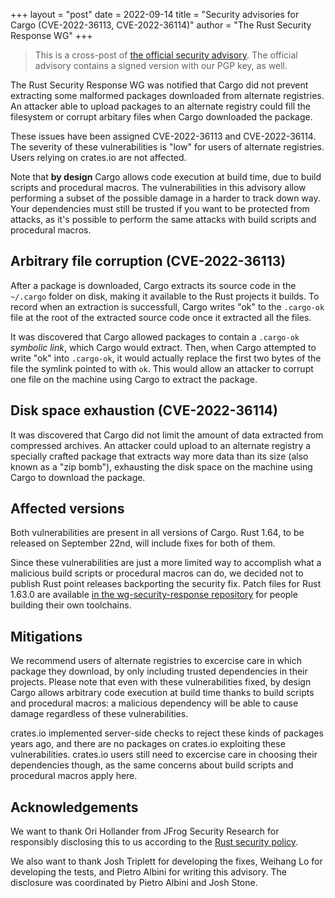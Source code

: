 +++
layout = "post"
date = 2022-09-14
title = "Security advisories for Cargo (CVE-2022-36113, CVE-2022-36114)"
author = "The Rust Security Response WG"
+++

> This is a cross-post of [the official security advisory][advisory]. The
> official advisory contains a signed version with our PGP key, as well.

[advisory]: https://groups.google.com/g/rustlang-security-announcements/c/ldvsemwk_VY

The Rust Security Response WG was notified that Cargo did not prevent
extracting some malformed packages downloaded from alternate registries. An
attacker able to upload packages to an alternate registry could fill the
filesystem or corrupt arbitary files when Cargo downloaded the package.

These issues have been assigned CVE-2022-36113 and CVE-2022-36114. The severity
of these vulnerabilities is "low" for users of alternate registries. Users
relying on crates.io are not affected.

Note that **by design** Cargo allows code execution at build time, due to build
scripts and procedural macros. The vulnerabilities in this advisory allow
performing a subset of the possible damage in a harder to track down way. Your
dependencies must still be trusted if you want to be protected from attacks, as
it's possible to perform the same attacks with build scripts and procedural
macros.

## Arbitrary file corruption (CVE-2022-36113)

After a package is downloaded, Cargo extracts its source code in the `~/.cargo`
folder on disk, making it available to the Rust projects it builds. To record
when an extraction is successfull, Cargo writes "ok" to the `.cargo-ok` file at
the root of the extracted source code once it extracted all the files.

It was discovered that Cargo allowed packages to contain a `.cargo-ok`
*symbolic link*, which Cargo would extract. Then, when Cargo attempted to write
"ok" into `.cargo-ok`, it would actually replace the first two bytes of the
file the symlink pointed to with `ok`. This would allow an attacker to corrupt
one file on the machine using Cargo to extract the package.

## Disk space exhaustion (CVE-2022-36114)

It was discovered that Cargo did not limit the amount of data extracted from
compressed archives. An attacker could upload to an alternate registry a
specially crafted package that extracts way more data than its size (also known
as a "zip bomb"), exhausting the disk space on the machine using Cargo to
download the package.

## Affected versions

Both vulnerabilities are present in all versions of Cargo. Rust 1.64, to be
released on September 22nd, will include fixes for both of them.

Since these vulnerabilities are just a more limited way to accomplish what a
malicious build scripts or procedural macros can do, we decided not to publish
Rust point releases backporting the security fix. Patch files for Rust 1.63.0
are available [in the wg-security-response repository][1] for people building
their own toolchains.

## Mitigations

We recommend users of alternate registries to excercise care in which package
they download, by only including trusted dependencies in their projects. Please
note that even with these vulnerabilities fixed, by design Cargo allows
arbitrary code execution at build time thanks to build scripts and procedural
macros: a malicious dependency will be able to cause damage regardless of these
vulnerabilities.

crates.io implemented server-side checks to reject these kinds of packages
years ago, and there are no packages on crates.io exploiting these
vulnerabilities. crates.io users still need to excercise care in choosing their
dependencies though, as the same concerns about build scripts and procedural
macros apply here.

## Acknowledgements

We want to thank Ori Hollander from JFrog Security Research for responsibly
disclosing this to us according to the [Rust security policy][2].

We also want to thank Josh Triplett for developing the fixes, Weihang Lo for
developing the tests, and Pietro Albini for writing this advisory. The
disclosure was coordinated by Pietro Albini and Josh Stone.

[1]: https://github.com/rust-lang/wg-security-response/tree/master/patches
[2]: https://www.rust-lang.org/policies/security
